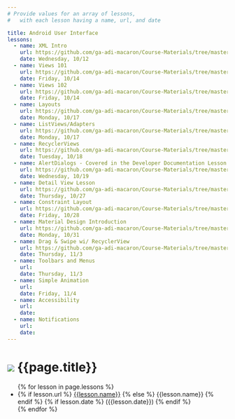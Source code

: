 ```yaml
---
# Provide values for an array of lessons,
#   with each lesson having a name, url, and date

title: Android User Interface
lessons:
  - name: XML Intro
    url: https://github.com/ga-adi-macaron/Course-Materials/tree/master/lessons/user-interface/xml-lesson
    date: Wednesday, 10/12
  - name: Views 101
    url: https://github.com/ga-adi-macaron/Course-Materials/tree/master/lessons/user-interface/views-101-lesson
    date: Friday, 10/14
  - name: Views 102
    url: https://github.com/ga-adi-macaron/Course-Materials/tree/master/lessons/user-interface/views-102-lesson
    date: Friday, 10/14
  - name: Layouts
    url: https://github.com/ga-adi-macaron/Course-Materials/tree/master/lessons/user-interface/layouts-lesson
    date: Monday, 10/17
  - name: ListViews/Adapters
    url: https://github.com/ga-adi-macaron/Course-Materials/tree/master/lessons/user-interface/listviews-list-adapters-lesson
    date: Monday, 10/17
  - name: RecyclerViews
    url: https://github.com/ga-adi-macaron/Course-Materials/tree/master/lessons/user-interface/recyclerview-lesson
    date: Tuesday, 10/18
  - name: AlertDialogs - Covered in the Developer Documentation Lesson
    url: https://github.com/ga-adi-macaron/Course-Materials/tree/master/lessons/workflow-and-dev-tools/developer-documentation-lesson
    date: Wednesday, 10/19
  - name: Detail View Lesson
    url: https://github.com/ga-adi-macaron/Course-Materials/tree/master/lessons/databases/detail-view-lesson
    date: Thursday, 10/27
  - name: Constraint Layout
    url: https://github.com/ga-adi-macaron/Course-Materials/tree/master/lessons/user-interface/constraint-layout-lesson
    date: Friday, 10/28
  - name: Material Design Introduction
    url: https://github.com/ga-adi-macaron/Course-Materials/tree/master/lessons/user-interface/material-design-intro
    date: Monday, 10/31
  - name: Drag & Swipe wi/ RecyclerView
    url: https://github.com/ga-adi-macaron/Course-Materials/tree/master/lessons/user-interface/drag-and-swipe-with-recyclerview
    date: Thursday, 11/3
  - name: Toolbars and Menus
    url: 
    date: Thursday, 11/3
  - name: Simple Animation
    url: 
    date: Friday, 11/4
  - name: Accessibility
    url: 
    date: 
  - name: Notifications
    url: 
    date: 
---
```


# ![](https://ga-dash.s3.amazonaws.com/production/assets/logo-9f88ae6c9c3871690e33280fcf557f33.png) {{page.title}}

<ul>
  {% for lesson in page.lessons %}
  <li>
    {% if lesson.url %}
      <a href="{{lesson.url}}">{{lesson.name}}</a>
    {% else %}
      {{lesson.name}}
    {% endif %}
    {% if lesson.date %}
      ({{lesson.date}})
    {% endif %}
  </li>
  {% endfor %}
</ul>
